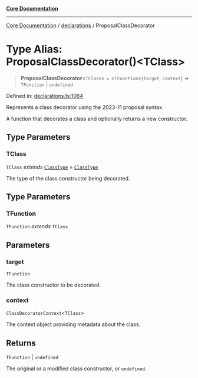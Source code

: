 [**Core Documentation**](../../README.md)

***

[Core Documentation](../../README.md) / [declarations](../README.md) / ProposalClassDecorator

# Type Alias: ProposalClassDecorator()\<TClass\>

> **ProposalClassDecorator**\<`TClass`\> = \<`TFunction`\>(`target`, `context`) => `TFunction` \| `undefined`

Defined in: [declarations.ts:1064](https://github.com/stonemjs/core/blob/b1f29857c7f1e529739f22d486494bed3b22d2c6/src/declarations.ts#L1064)

Represents a class decorator using the 2023-11 proposal syntax.

A function that decorates a class and optionally returns a new constructor.

## Type Parameters

### TClass

`TClass` *extends* [`ClassType`](ClassType.md) = [`ClassType`](ClassType.md)

The type of the class constructor being decorated.

## Type Parameters

### TFunction

`TFunction` *extends* `TClass`

## Parameters

### target

`TFunction`

The class constructor to be decorated.

### context

`ClassDecoratorContext`\<`TClass`\>

The context object providing metadata about the class.

## Returns

`TFunction` \| `undefined`

The original or a modified class constructor, or `undefined`.
